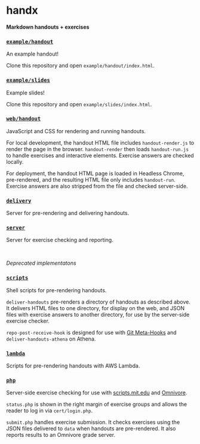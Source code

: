 handx
=====

**Markdown handouts + exercises**

### [`example/handout`](example/handout)

An example handout!

Clone this repository and open `example/handout/index.html`.

### [`example/slides`](example/slides)

Example slides!

Clone this repository and open `example/slides/index.html`.

### [`web/handout`](web/handout)

JavaScript and CSS for rendering and running handouts.

For local development, the handout HTML file includes `handout-render.js` to render the page in the browser.
`handout-render` then loads `handout-run.js` to handle exercises and interactive elements.
Exercise answers are checked locally.

For deployment, the handout HTML page is loaded in Headless Chrome, pre-rendered, and the resulting HTML file only includes `handout-run`.
Exercise answers are also stripped from the file and checked server-side.

### [`delivery`](delivery)

Server for pre-rendering and delivering handouts.

### [`server`](server)

Server for exercise checking and reporting.

<br>

*Deprecated implementatons*

### [`scripts`](scripts)

Shell scripts for pre-rendering handouts.

`deliver-handouts` pre-renders a directory of handouts as described above.
It delivers HTML files to one directory, for display on the web, and JSON files with exercise answers to another directory, for use by the server-side exercise checker.

`repo-post-receive-hook` is designed for use with [Git Meta-Hooks] and `deliver-handouts-athena` on Athena.

  [Git Meta-Hooks]: https://github.com/maxg/git-meta-hooks

### [`lambda`](lambda)

Scripts for pre-rendering handouts with AWS Lambda.

### [`php`](php)

Server-side exercise checking for use with [scripts.mit.edu] and [Omnivore].

`status.php` is shown in the right margin of exercise groups and allows the reader to log in via `cert/login.php`.

`submit.php` handles exercise submission.
It checks exercises using the JSON files delivered to `data` when handouts are pre-rendered.
It also reports results to an Omnivore grade server.

  [scripts.mit.edu]: https://scripts.mit.edu
  [Omnivore]: https://github.com/maxg/omnivore
